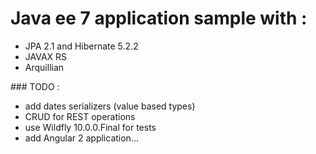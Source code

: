# Java ee 7 application sample with :  

   * JPA 2.1 and Hibernate 5.2.2
   * JAVAX RS
   * Arquillian 
   
   
### TODO : 
    
   * add dates serializers (value based types) 
   * CRUD for REST operations
   * use Wildfly 10.0.0.Final for tests
   * add Angular 2 application...
